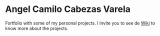 # Angel Camilo Cabezas Varela

Fortfolio with some of my personal projects. I invite you to see de [Wiki](https://github.com/accabezas716/portfolio/wiki) to know more about the projects. 

